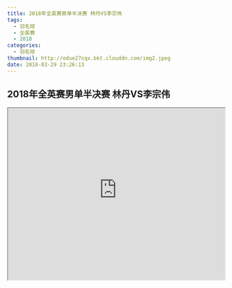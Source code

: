 ```yaml
---
title: 2018年全英赛男单半决赛 林丹VS李宗伟
tags:
  - 羽毛球
  - 全英赛
  - 2018
categories:
  - 羽毛球
thumbnail: http://odue27cqx.bkt.clouddn.com/img2.jpeg
date: 2018-03-29 23:26:13
---
```


## 2018年全英赛男单半决赛 林丹VS李宗伟

<iframe align="middle" autoPlay=false allowtransparency=false src="http://odue27cqx.bkt.clouddn.com/MS_LIN_Dan_vs_LEE_Chong_Wei_BWF_2018.mp4" height=400 width=100% allowfullscreen></iframe>